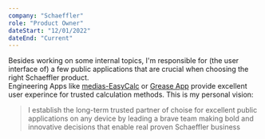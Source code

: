 ```yaml
---
company: "Schaeffler"
role: "Product Owner"
dateStart: "12/01/2022"
dateEnd: "Current"
---
```


Besides working on some internal topics, I'm responsible for (the user interface of) a few public applications that are crucial when choosing the right Schaeffler product.\
Engineering Apps like [medias-EasyCalc](https://medias-easycalc.com/home) or [Grease App](https://greaseapp.com/app) provide excellent user experince for trusted calculation methods. This is my personal vision:

> I establish the long-term trusted partner of choise for excellent public applications on any device by leading a brave team making bold and innovative decisions that enable real proven Schaeffler business